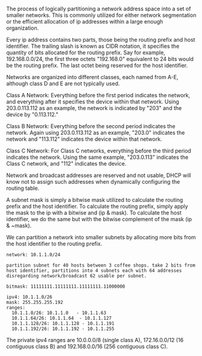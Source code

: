 The process of logically partitioning a network address space into a set of smaller networks. This is commonly utilized for either network segmentation or the efficient allocation of ip addresses within a large enough organization.

Every ip address contains two parts, those being the routing prefix and host identifier. The trailing slash is known as CIDR notation, it specifies the quantity of bits allocated for the routing prefix. Say for example, 192.168.0.0/24, the first three octets "192.168.0" equivalent to 24 bits would be the routing prefix. The last octet being reserved for the host identifier.

Networks are organized into different classes, each named from A-E, although class D and E are not typically used.

Class A Network: Everything before the first period indicates the network, and everything after it specifies the device within that network. Using 203.0.113.112 as an example, the network is indicated by "203" and the device by "0.113.112."

Class B Network: Everything before the second period indicates the network. Again using 203.0.113.112 as an example, "203.0" indicates the network and "113.112" indicates the device within that network.

Class C Network: For Class C networks, everything before the third period indicates the network. Using the same example, "203.0.113" indicates the Class C network, and "112" indicates the device.

Network and broadcast addresses are reserved and not usable, DHCP will know not to assign such addresses when dynamically configuring the routing table.

A subnet mask is simply a bitwise mask utilized to calculate the routing prefix and the host identifier. To calculate the routing prefix, simply apply the mask to the ip with a bitwise and (ip & mask). To calculate the host identifier, we do the same but with the bitwise complement of the mask (ip & ~mask).

We can partition a network into smaller subnets by allocating more bits from the host identifier to the routing prefix. 

```
network: 10.1.1.0/24

partition subnet for 40 hosts between 3 coffee shops. take 2 bits from host identifier, partitions into 4 subnets each with 64 addresses disregarding network/broadcast 62 usable per subnet.

bitmask: 11111111.11111111.11111111.11000000

ipv4: 10.1.1.0/26
mask: 255.255.255.192
ranges:
  10.1.1.0/26: 10.1.1.0   - 10.1.1.63
  10.1.1.64/26: 10.1.1.64  - 10.1.1.127
  10.1.1.128/26: 10.1.1.128 - 10.1.1.191
  10.1.1.192/26: 10.1.1.192 - 10.1.1.255
```

The private ipv4 ranges are 10.0.0.0/8 (single class A), 172.16.0.0/12 (16 contiguous class B) and 192.168.0.0/16 (256 contiguous class C).
